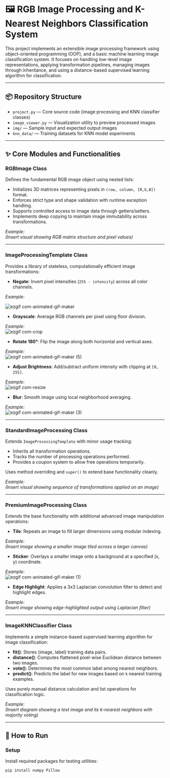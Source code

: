 # 🖼️ RGB Image Processing and K-Nearest Neighbors Classification System

This project implements an extensible image processing framework using object-oriented programming (OOP), and a basic machine learning image classification system. It focuses on handling low-level image representations, applying transformation pipelines, managing images through inheritance, and using a distance-based supervised learning algorithm for classification.

---

## 📦 Repository Structure

- `project.py` — Core source code (image processing and KNN classifier classes)
- `image_viewer.py` — Visualization utility to preview processed images
- `img/` — Sample input and expected output images
- `knn_data/` — Training datasets for KNN model experiments

---

## ✨ Core Modules and Functionalities

### RGBImage Class
Defines the fundamental RGB image object using nested lists:
- Initializes 3D matrices representing pixels in `(row, column, [R,G,B])` format.
- Enforces strict type and shape validation with runtime exception handling.
- Supports controlled access to image data through getters/setters.
- Implements deep copying to maintain image immutability across transformations.

_Example:_  
*(Insert visual showing RGB matrix structure and pixel values)*

---

### ImageProcessingTemplate Class
Provides a library of stateless, computationally efficient image transformations:

- **Negate**: Invert pixel intensities (`255 - intensity`) across all color channels.

_Example:_  

![ezgif com-animated-gif-maker](https://github.com/user-attachments/assets/5003de94-ac7d-4caa-adf9-d3d1dc61be02)

- **Grayscale**: Average RGB channels per pixel using floor division.

_Example:_  
![ezgif com-crop](https://github.com/user-attachments/assets/5cf32b05-fbe5-4b72-8504-5dd6a4ae32c4)


- **Rotate 180°**: Flip the image along both horizontal and vertical axes.

_Example:_  
![ezgif com-animated-gif-maker (5)](https://github.com/user-attachments/assets/623618e6-1b3f-4093-b6a7-adef07021e63)



- **Adjust Brightness**: Add/subtract uniform intensity with clipping at `[0, 255]`.

_Example:_  
![ezgif com-resize](https://github.com/user-attachments/assets/e23acb5a-3278-45bd-9e39-8379ad4c433b)


- **Blur**: Smooth image using local neighborhood averaging.

_Example:_  
![ezgif com-animated-gif-maker (3)](https://github.com/user-attachments/assets/5f060c91-2a51-448d-9403-6da417032321)



---

### StandardImageProcessing Class
Extends `ImageProcessingTemplate` with minor usage tracking:
- Inherits all transformation operations.
- Tracks the number of processing operations performed.
- Provides a coupon system to allow free operations temporarily.

Uses method overriding and `super()` to extend base functionality cleanly.

_Example:_  
*(Insert visual showing sequence of transformations applied on an image)*

---

### PremiumImageProcessing Class
Extends the base functionality with additional advanced image manipulation operations:

- **Tile**: Repeats an image to fill larger dimensions using modular indexing.

_Example:_  
*(Insert image showing a smaller image tiled across a larger canvas)*

- **Sticker**: Overlays a smaller image onto a background at a specified (x, y) coordinate.

_Example:_  
![ezgif com-animated-gif-maker (1)](https://github.com/user-attachments/assets/b1c271e4-f3b9-468d-b1cb-a9fb19c879a3)


- **Edge Highlight**: Applies a 3x3 Laplacian convolution filter to detect and highlight edges.

_Example:_  
*(Insert image showing edge-highlighted output using Laplacian filter)*

---

### ImageKNNClassifier Class
Implements a simple instance-based supervised learning algorithm for image classification:
- **fit()**: Stores (image, label) training data pairs.
- **distance()**: Computes flattened pixel-wise Euclidean distance between two images.
- **vote()**: Determines the most common label among nearest neighbors.
- **predict()**: Predicts the label for new images based on `k` nearest training examples.

Uses purely manual distance calculation and list operations for classification logic.

_Example:_  
*(Insert diagram showing a test image and its k-nearest neighbors with majority voting)*

---

## 🚀 How to Run

### Setup
Install required packages for testing utilities:

```bash
pip install numpy Pillow
